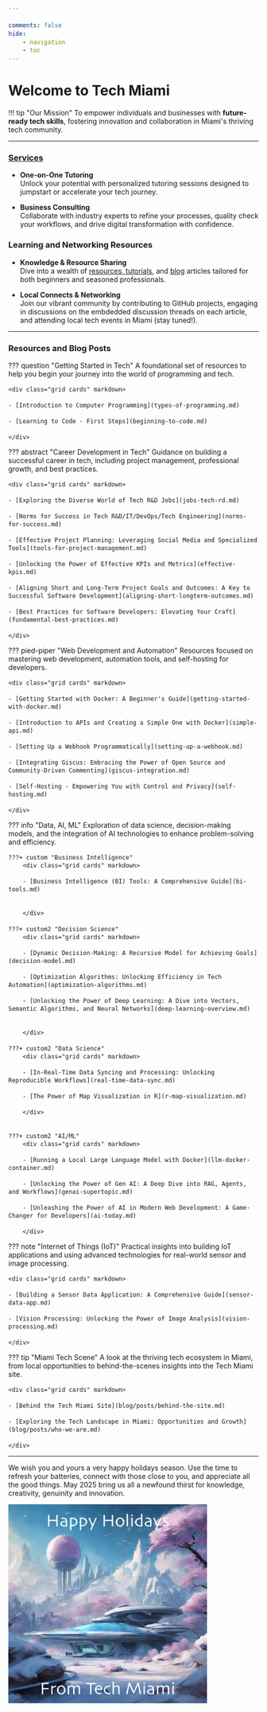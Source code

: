 ```yaml
---

comments: false 
hide: 
    - navigation
    - toc
---
```


# Welcome to **Tech Miami**

!!! tip "Our Mission"
    To empower individuals and businesses with **future-ready tech skills**, fostering innovation and collaboration in Miami's thriving tech community.
___

### [Services](services.md)

<div class="grid cards" markdown>

- **One-on-One Tutoring**  
  Unlock your potential with personalized tutoring sessions designed to jumpstart or accelerate your tech journey.

- **Business Consulting**  
  Collaborate with industry experts to refine your processes, quality check your workflows, and drive digital transformation with confidence.

</div>

### Learning and Networking Resources

<div class="grid cards" markdown>

- **Knowledge & Resource Sharing**  
  Dive into a wealth of [resources, tutorials](types-of-programming.md), and [blog](blog/index.md) articles tailored for both beginners and seasoned professionals.

- **Local Connects & Networking**  
  Join our vibrant community by contributing to GitHub projects, engaging in discussions on the embdedded discussion threads on each article, and attending local tech events in Miami (stay tuned!).

</div>

___

### Resources and Blog Posts

??? question "Getting Started in Tech"
    A foundational set of resources to help you begin your journey into the world of programming and tech.

    <div class="grid cards" markdown>

    - [Introduction to Computer Programming](types-of-programming.md)

    - [Learning to Code - First Steps](beginning-to-code.md)

    </div>


??? abstract "Career Development in Tech"
    Guidance on building a successful career in tech, including project management, professional growth, and best practices.

    <div class="grid cards" markdown>

    - [Exploring the Diverse World of Tech R&D Jobs](jobs-tech-rd.md)

    - [Norms for Success in Tech R&D/IT/DevOps/Tech Engineering](norms-for-success.md) 

    - [Effective Project Planning: Leveraging Social Media and Specialized Tools](tools-for-project-management.md)

    - [Unlocking the Power of Effective KPIs and Metrics](effective-kpis.md)

    - [Aligning Short and Long-Term Project Goals and Outcomes: A Key to Successful Software Development](aligning-short-longterm-outcomes.md)

    - [Best Practices for Software Developers: Elevating Your Craft](fundamental-best-practices.md)

    </div>



??? pied-piper "Web Development and Automation"
    Resources focused on mastering web development, automation tools, and self-hosting for developers.

    <div class="grid cards" markdown>

    - [Getting Started with Docker: A Beginner's Guide](getting-started-with-docker.md)

    - [Introduction to APIs and Creating a Simple One with Docker](simple-api.md)

    - [Setting Up a Webhook Programmatically](setting-up-a-webhook.md)

    - [Integrating Giscus: Embracing the Power of Open Source and Community-Driven Commenting](giscus-integration.md)

    - [Self-Hosting - Empowering You with Control and Privacy](self-hosting.md)

    </div>


??? info "Data, AI, ML"
    Exploration of data science, decision-making models, and the integration of AI technologies to enhance problem-solving and efficiency.

    ???+ custom "Business Intelligence"
        <div class="grid cards" markdown>

        - [Business Intelligence (BI) Tools: A Comprehensive Guide](bi-tools.md)


        </div>

    ???+ custom2 "Decision Science"
        <div class="grid cards" markdown>

        - [Dynamic Decision-Making: A Recursive Model for Achieving Goals](decision-model.md)

        - [Optimization Algorithms: Unlocking Efficiency in Tech Automation](optimization-algorithms.md)

        - [Unlocking the Power of Deep Learning: A Dive into Vectors, Semantic Algorithms, and Neural Networks](deep-learning-overview.md)


        </div>

    ???+ custom2 "Data Science"
        <div class="grid cards" markdown>

        - [In-Real-Time Data Syncing and Processing: Unlocking Reproducible Workflows](real-time-data-sync.md)

        - [The Power of Map Visualization in R](r-map-visualization.md)

        </div>


    ???+ custom2 "AI/ML"
        <div class="grid cards" markdown>

        - [Running a Local Large Language Model with Docker](llm-docker-container.md)

        - [Unlocking the Power of Gen AI: A Deep Dive into RAG, Agents, and Workflows](genai-supertopic.md)

        - [Unleashing the Power of AI in Modern Web Development: A Game-Changer for Developers](ai-today.md)

        </div>


??? note "Internet of Things (IoT)"
    Practical insights into building IoT applications and using advanced technologies for real-world sensor and image processing.

    <div class="grid cards" markdown>

    - [Building a Sensor Data Application: A Comprehensive Guide](sensor-data-app.md)

    - [Vision Processing: Unlocking the Power of Image Analysis](vision-processing.md)

    </div>


??? tip "Miami Tech Scene"
    A look at the thriving tech ecosystem in Miami, from local opportunities to behind-the-scenes insights into the Tech Miami site.
    
    <div class="grid cards" markdown>

    - [Behind the Tech Miami Site](blog/posts/behind-the-site.md)

    - [Exploring the Tech Landscape in Miami: Opportunities and Growth](blog/posts/who-we-are.md)

    </div>

___
 
We wish you and yours a very happy holidays season. Use the time to refresh your batteries, connect with those close to you, and appreciate all the good things. May 2025 bring us all a newfound thirst for knowledge, creativity, genuinity and innovation.

<img src="assets/happy_holidays.png" alt="Happy Holidays" width="400" />





